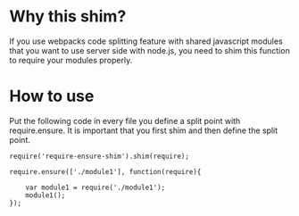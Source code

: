 
Why this shim?
==============

If you use webpacks code splitting feature with shared javascript modules that you want to use server side with node.js, you need to shim this function to require your modules properly.

How to use
==========

Put the following code in every file you define a split point with require.ensure. It is important that you first shim and then define the split point.

    require('require-ensure-shim').shim(require);

    require.ensure(['./module1'], function(require){

        var module1 = require('./module1');
        module1();
    });